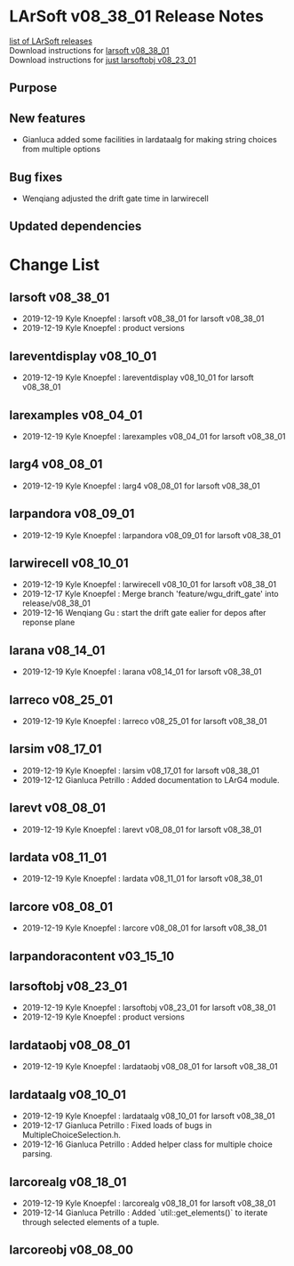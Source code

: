 # LArSoft v08_38_01 Release Notes



[list of LArSoft releases](LArSoft_release_list)  
Download instructions for [larsoft v08_38_01](https://scisoft.fnal.gov/scisoft/bundles/larsoft/v08_38_01/larsoft-v08_38_01.html)  
Download instructions for [just larsoftobj v08_23_01](https://scisoft.fnal.gov/scisoft/bundles/larsoftobj/v08_23_01/larsoftobj-v08_23_01.html)

## Purpose

## New features

-   Gianluca added some facilities in lardataalg for making string choices from multiple options

## Bug fixes

-   Wenqiang adjusted the drift gate time in larwirecell

## Updated dependencies

# Change List

## larsoft v08_38_01

-   2019-12-19 Kyle Knoepfel : larsoft v08_38_01 for larsoft v08_38_01
-   2019-12-19 Kyle Knoepfel : product versions

## lareventdisplay v08_10_01

-   2019-12-19 Kyle Knoepfel : lareventdisplay v08_10_01 for larsoft v08_38_01

## larexamples v08_04_01

-   2019-12-19 Kyle Knoepfel : larexamples v08_04_01 for larsoft v08_38_01

## larg4 v08_08_01

-   2019-12-19 Kyle Knoepfel : larg4 v08_08_01 for larsoft v08_38_01

## larpandora v08_09_01

-   2019-12-19 Kyle Knoepfel : larpandora v08_09_01 for larsoft v08_38_01

## larwirecell v08_10_01

-   2019-12-19 Kyle Knoepfel : larwirecell v08_10_01 for larsoft v08_38_01
-   2019-12-17 Kyle Knoepfel : Merge branch 'feature/wgu_drift_gate' into release/v08_38_01
-   2019-12-16 Wenqiang Gu : start the drift gate ealier for depos after reponse plane

## larana v08_14_01

-   2019-12-19 Kyle Knoepfel : larana v08_14_01 for larsoft v08_38_01

## larreco v08_25_01

-   2019-12-19 Kyle Knoepfel : larreco v08_25_01 for larsoft v08_38_01

## larsim v08_17_01

-   2019-12-19 Kyle Knoepfel : larsim v08_17_01 for larsoft v08_38_01
-   2019-12-12 Gianluca Petrillo : Added documentation to LArG4 module.

## larevt v08_08_01

-   2019-12-19 Kyle Knoepfel : larevt v08_08_01 for larsoft v08_38_01

## lardata v08_11_01

-   2019-12-19 Kyle Knoepfel : lardata v08_11_01 for larsoft v08_38_01

## larcore v08_08_01

-   2019-12-19 Kyle Knoepfel : larcore v08_08_01 for larsoft v08_38_01

## larpandoracontent v03_15_10

## larsoftobj v08_23_01

-   2019-12-19 Kyle Knoepfel : larsoftobj v08_23_01 for larsoft v08_38_01
-   2019-12-19 Kyle Knoepfel : product versions

## lardataobj v08_08_01

-   2019-12-19 Kyle Knoepfel : lardataobj v08_08_01 for larsoft v08_38_01

## lardataalg v08_10_01

-   2019-12-19 Kyle Knoepfel : lardataalg v08_10_01 for larsoft v08_38_01
-   2019-12-17 Gianluca Petrillo : Fixed loads of bugs in MultipleChoiceSelection.h.
-   2019-12-16 Gianluca Petrillo : Added helper class for multiple choice parsing.

## larcorealg v08_18_01

-   2019-12-19 Kyle Knoepfel : larcorealg v08_18_01 for larsoft v08_38_01
-   2019-12-14 Gianluca Petrillo : Added \`util::get_elements()\` to iterate through selected elements of a tuple.

## larcoreobj v08_08_00
